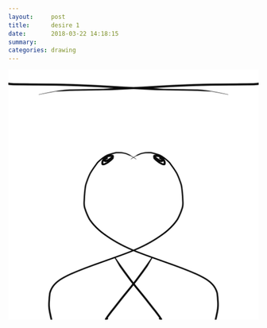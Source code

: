 ```yaml
---
layout:     post
title:      desire 1
date:       2018-03-22 14:18:15
summary:    
categories: drawing
---
```

![desire 1](/images/diary/desire-1.png ".")
